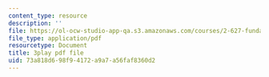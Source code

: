 ```yaml
---
content_type: resource
description: ''
file: https://ol-ocw-studio-app-qa.s3.amazonaws.com/courses/2-627-fundamentals-of-photovoltaics-fall-2013/73a818d698f94172a9a7a56faf8360d2_iJ_lDszxGDw.pdf
file_type: application/pdf
resourcetype: Document
title: 3play pdf file
uid: 73a818d6-98f9-4172-a9a7-a56faf8360d2
---
```

